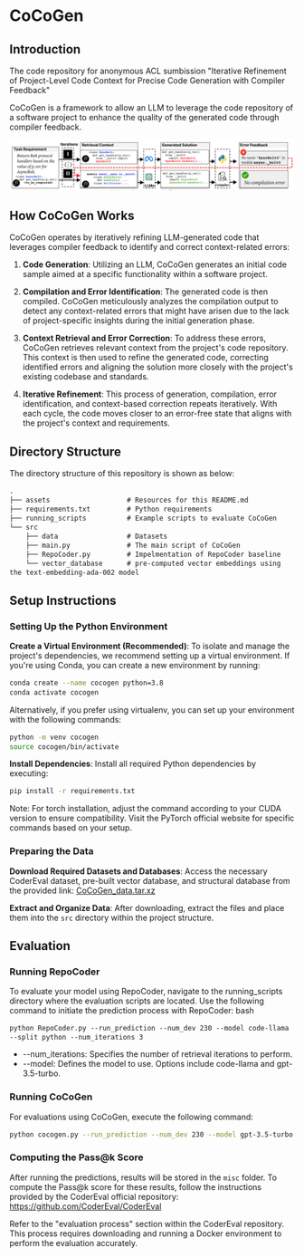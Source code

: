 # CoCoGen

## Introduction
The code repository for anonymous ACL sumbission "Iterative Refinement of Project-Level Code Context for Precise Code Generation with Compiler Feedback"

CoCoGen is a framework to allow an LLM to leverage the code repository of a software project to enhance the quality of the generated code through compiler feedback.

![System overview](./assets/fig_overview.png)
## How CoCoGen Works

CoCoGen operates by iteratively refining LLM-generated code that leverages compiler feedback to identify and correct context-related errors:

1. **Code Generation**: Utilizing an LLM, CoCoGen generates an initial code sample aimed at a specific functionality within a software project.

2. **Compilation and Error Identification**: The generated code is then compiled. CoCoGen meticulously analyzes the compilation output to detect any context-related errors that might have arisen due to the lack of project-specific insights during the initial generation phase.

3. **Context Retrieval and Error Correction**: To address these errors, CoCoGen retrieves relevant context from the project's code repository. This context is then used to refine the generated code, correcting identified errors and aligning the solution more closely with the project's existing codebase and standards.

4. **Iterative Refinement**: This process of generation, compilation, error identification, and context-based correction repeats iteratively. With each cycle, the code moves closer to an error-free state that aligns with the project's context and requirements.


<!-- Directory Structure -->
## Directory Structure
The directory structure of this repository is shown as below:
```
.
├── assets                   # Resources for this README.md
├── requirements.txt         # Python requirements
├── running_scripts          # Example scripts to evaluate CoCoGen 
└── src
    ├── data                 # Datasets
    ├── main.py              # The main script of CoCoGen
    ├── RepoCoder.py         # Impelmentation of RepoCoder baseline
    └── vector_database      # pre-computed vector embeddings using the text-embedding-ada-002 model
```

## Setup Instructions
### Setting Up the Python Environment
**Create a Virtual Environment (Recommended)**: To isolate and manage the project's dependencies, we recommend setting up a virtual environment. If you're using Conda, you can create a new environment by running:

```bash
conda create --name cocogen python=3.8
conda activate cocogen
```

Alternatively, if you prefer using virtualenv, you can set up your environment with the following commands:

```bash
python -m venv cocogen
source cocogen/bin/activate
````

**Install Dependencies**: Install all required Python dependencies by executing:
```bash
pip install -r requirements.txt
```
Note: For torch installation, adjust the command according to your CUDA version to ensure compatibility. Visit the PyTorch official website for specific commands based on your setup.

### Preparing the Data
**Download Required Datasets and Databases**: Access the necessary CoderEval dataset, pre-built vector database, and structural database from the provided link:
[CoCoGen_data.tar.xz](https://drive.google.com/file/d/19MMuTiJreHdC7RosMw-DD3QnMuLJ-AhN/view?usp=sharing)


**Extract and Organize Data**: After downloading, extract the files and place them into the `src` directory within the project structure.


## Evaluation
### Running RepoCoder
To evaluate your model using RepoCoder, navigate to the running_scripts directory where the evaluation scripts are located. Use the following command to initiate the prediction process with RepoCoder:
bash
```
python RepoCoder.py --run_prediction --num_dev 230 --model code-llama --split python --num_iterations 3
```
- --num_iterations: Specifies the number of retrieval iterations to perform.
- --model: Defines the model to use. Options include code-llama and gpt-3.5-turbo.

### Running CoCoGen
  
For evaluations using CoCoGen, execute the following command:
```bash
python cocogen.py --run_prediction --num_dev 230 --model gpt-3.5-turbo --split python --num_iterations 3
```

### Computing the Pass@k Score
After running the predictions, results will be stored in the `misc` folder. 
To compute the Pass@k score for these results, follow the instructions provided by the CoderEval official repository:
https://github.com/CoderEval/CoderEval

Refer to the "evaluation process" section within the CoderEval repository. This process requires downloading and running a Docker environment to perform the evaluation accurately.


